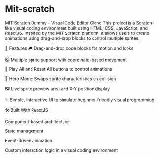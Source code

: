 # Mit-scratch

 MIT Scratch Dummy – Visual Code Editor Clone This project is a Scratch-like visual coding environment built using HTML, CSS, JavaScript, and ReactJS. Inspired by the MIT Scratch platform, it allows users to create animations using drag-and-drop blocks to control multiple sprites.

🚀 Features 🎮 Drag-and-drop code blocks for motion and looks

🐱 Multiple sprite support with coordinate-based movement

🔁 Play All and Reset All buttons to control animations

🦸 Hero Mode: Swaps sprite characteristics on collision

🖼️ Live sprite preview area and X-Y position display

✨ Simple, interactive UI to simulate beginner-friendly visual programming

🛠️ Built With ReactJS

Component-based architecture

State management

Event-driven animation

Custom interaction logic in a visual coding environment
